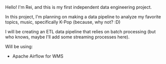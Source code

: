 Hello! I'm Rei, and this is my first independent data engineering project. 

In this project, I'm planning on making a data pipeline to analyze my favorite topics, music, specifically K-Pop (because, why not? :D)

I will be creating an ETL data pipeline that relies on batch processing (but who knows, maybe I'll add some streaming processes here).

Will be using:
- Apache Airflow for WMS
